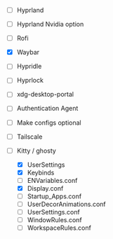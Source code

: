 - [ ] Hyprland
- [ ] Hyprland Nvidia option
- [ ] Rofi
- [x] Waybar
- [ ] Hypridle
- [ ] Hyprlock
- [ ] xdg-desktop-portal
- [ ] Authentication Agent
- [ ] Make configs optional
- [ ] Tailscale
- [ ] Kitty / ghosty

  - [x] UserSettings
  - [x] Keybinds
  - [ ] ENVariables.conf
  - [x] Display.conf
  - [ ] Startup_Apps.conf
  - [ ] UserDecorAnimations.conf
  - [ ] UserSettings.conf
  - [ ] WindowRules.conf
  - [ ] WorkspaceRules.conf
